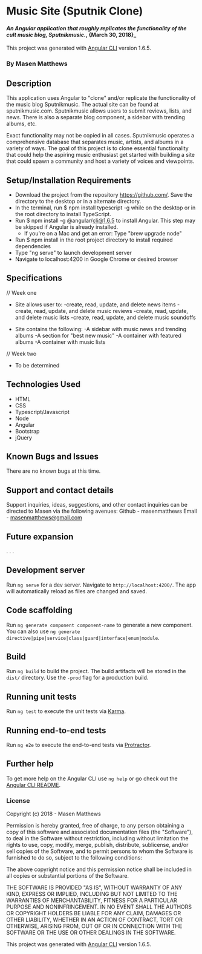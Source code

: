 # Music Site (Sputnik Clone)

#### _An Angular application that roughly replicates the functionality of the cult music blog, Sputnikmusic._, {March 30, 2018}_

This project was generated with [Angular CLI](https://github.com/angular/angular-cli) version 1.6.5.

### By Masen Matthews

## Description
  This application uses Angular to "clone" and/or replicate the functionality of the music blog Sputnikmusic. The actual site can be found at sputnikmusic.com. Sputnikmusic allows users to submit reviews, lists, and news. There is also a separate blog component, a sidebar with trending albums, etc.

  Exact functionality may not be copied in all cases. Sputnikmusic operates a comprehensive database that separates music, artists, and albums in a variety of ways. The goal of this project is to clone essential functionality that could help the aspiring music enthusiast get started with building a site that could spawn a community and host a variety of voices and viewpoints.

## Setup/Installation Requirements
  * Download the project from the repository https://github.com/. Save the directory to the desktop or in a alternate directory.
  * In the terminal, run $ npm install typescript -g while on the desktop or in the root directory to install TypeScript.
  * Run $ npm install -g @angular/cli@1.6.5 to install Angular. This step may be skipped if Angular is already installed.  
    - If you're on a Mac and get an error: Type "brew upgrade node"
  * Run $ npm install in the root project directory to install required dependencies
  * Type "ng serve" to launch development server
  * Navigate to localhost:4200 in Google Chrome or desired browser

## Specifications
// Week one
  * Site allows user to:
      -create, read, update, and delete news items
      -create, read, update, and delete music reviews
      -create, read, update, and delete music lists
      -create, read, update, and delete music soundoffs

  * Site contains the following:
      -A sidebar with music news and trending albums
      -A section for "best new music"
      -A container with featured albums
      -A container with music lists

// Week two
  * To be determined 

## Technologies Used

* HTML
* CSS
* Typescript/Javascript
* Node
* Angular
* Bootstrap
* jQuery

## Known Bugs and Issues

There are no known bugs at this time.

## Support and contact details

Support inquiries, ideas, suggestions, and other contact inquiries can be directed to Masen via the following avenues:
Github - masenmatthews
Email - masenmatthews@gmail.com

## Future expansion
. . .

## Development server

Run `ng serve` for a dev server. Navigate to `http://localhost:4200/`. The app will automatically reload as files are changed and saved.

## Code scaffolding

Run `ng generate component component-name` to generate a new component. You can also use `ng generate directive|pipe|service|class|guard|interface|enum|module`.

## Build

Run `ng build` to build the project. The build artifacts will be stored in the `dist/` directory. Use the `-prod` flag for a production build.

## Running unit tests

Run `ng test` to execute the unit tests via [Karma](https://karma-runner.github.io).

## Running end-to-end tests

Run `ng e2e` to execute the end-to-end tests via [Protractor](http://www.protractortest.org/).

## Further help

To get more help on the Angular CLI use `ng help` or go check out the [Angular CLI README](https://github.com/angular/angular-cli/blob/master/README.md).

### License

Copyright (c) 2018 - Masen Matthews

Permission is hereby granted, free of charge, to any person obtaining a copy of this software and associated documentation files (the "Software"), to deal in the Software without restriction, including without limitation the rights to use, copy, modify, merge, publish, distribute, sublicense, and/or sell copies of the Software, and to permit persons to whom the Software is furnished to do so, subject to the following conditions:

The above copyright notice and this permission notice shall be included in all copies or substantial portions of the Software.

THE SOFTWARE IS PROVIDED "AS IS", WITHOUT WARRANTY OF ANY KIND, EXPRESS OR IMPLIED, INCLUDING BUT NOT LIMITED TO THE WARRANTIES OF MERCHANTABILITY, FITNESS FOR A PARTICULAR PURPOSE AND NONINFRINGEMENT. IN NO EVENT SHALL THE AUTHORS OR COPYRIGHT HOLDERS BE LIABLE FOR ANY CLAIM, DAMAGES OR OTHER LIABILITY, WHETHER IN AN ACTION OF CONTRACT, TORT OR OTHERWISE, ARISING FROM, OUT OF OR IN CONNECTION WITH THE SOFTWARE OR THE USE OR OTHER DEALINGS IN THE SOFTWARE.

This project was generated with [Angular CLI](https://github.com/angular/angular-cli) version 1.6.5.
